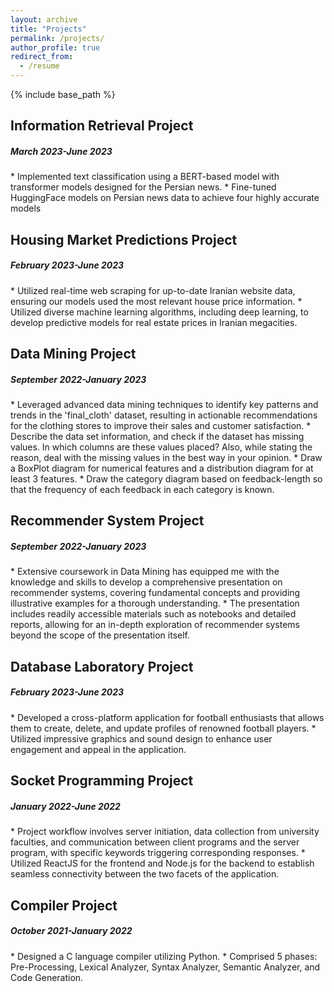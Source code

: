 ```yaml
---
layout: archive
title: "Projects"
permalink: /projects/
author_profile: true
redirect_from:
  - /resume
---
```


{% include base_path %}

<h2>Information Retrieval Project</h2>
<h5>March 2023-June 2023</h5>
* Implemented text classification using a BERT-based model with transformer models designed for the Persian news.
* Fine-tuned HuggingFace models on Persian news data to achieve four highly accurate models

<h2>Housing Market Predictions Project</h2>
<h5>February 2023-June 2023</h5>
* Utilized real-time web scraping for up-to-date Iranian website data, ensuring our models used the most relevant house price information.
* Utilized diverse machine learning algorithms, including deep learning, to develop predictive models for real estate prices in Iranian megacities.

<h2>Data Mining Project</h2>
<h5>September 2022-January 2023</h5>
* Leveraged advanced data mining techniques to identify key patterns and trends in the 'final_cloth' dataset, resulting in actionable recommendations for the clothing stores to improve their sales and customer satisfaction.
* Describe the data set information, and check if the dataset has missing values. In which columns are these values placed? Also, while stating the reason, deal with the missing values in the best way in your opinion.
* Draw a BoxPlot diagram for numerical features and a distribution diagram for at least 3 features.
* Draw the category diagram based on feedback-length so that the frequency of each feedback in each category is known.

<h2>Recommender System Project</h2>
<h5>September 2022-January 2023</h5>
* Extensive coursework in Data Mining has equipped me with the knowledge and skills to develop a comprehensive presentation on recommender systems, covering fundamental concepts and providing illustrative examples for a thorough understanding.
* The presentation includes readily accessible materials such as notebooks and detailed reports, allowing for an in-depth exploration of recommender systems beyond the scope of the presentation itself.

<h2>Database Laboratory Project </h2>
<h5>February 2023-June 2023</h5>
* Developed a cross-platform application for football enthusiasts that allows them to create, delete, and update profiles of renowned football players.
* Utilized impressive graphics and sound design to enhance user engagement and appeal in the application.

<h2>Socket Programming Project</h2>
<h5>January 2022-June 2022</h5>
* Project workflow involves server initiation, data collection from university faculties, and communication between client programs and the server program, with specific keywords triggering corresponding responses.
* Utilized ReactJS for the frontend and Node.js for the backend to establish seamless connectivity between the two facets of the application.

<h2>Compiler Project</h2>
<h5>October 2021-January 2022</h5>
* Designed a C language compiler utilizing Python.
* Comprised 5 phases: Pre-Processing, Lexical Analyzer, Syntax Analyzer, Semantic Analyzer, and Code Generation.


